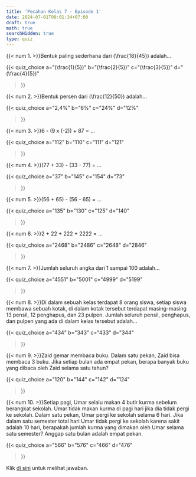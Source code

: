 ```yaml
---
title: 'Pecahan Kelas 7 - Episode 1'
date: 2024-07-01T00:01:34+07:00
draft: true
math: true
searchHidden: true
type: quiz
---
```


{{< num 1. >}}Bentuk paling sederhana dari \(\frac{18}{45}\) adalah...

{{<
quiz_choice
  a="\(\frac{1}{5}\)" 
  b="\(\frac{2}{5}\)"
  c="\(\frac{3}{5}\)"
  d="\(\frac{4}{5}\)"
>}}

{{< num 2. >}}Bentuk persen dari \(\frac{12}{50}\) adalah...

{{<
quiz_choice
  a="2,4%" 
  b="6%"
  c="24%"
  d="12%"
>}}

{{< num 3. >}}6 - (9 x (-2)) + 87 = ...

{{<
quiz_choice
  a="112" 
  b="110"
  c="111"
  d="121"
>}}

{{< num 4. >}}(77 + 33) - (33 - 77) = ...

{{<
quiz_choice
  a="37" 
  b="145"
  c="154"
  d="73"
>}}

{{< num 5. >}}(56 + 65) - (56 - 65) = ...

{{<
quiz_choice
  a="135" 
  b="130"
  c="125"
  d="140"
>}}

{{< num 6. >}}2 + 22 + 222 + 2222 = ...

{{<
quiz_choice
  a="2468" 
  b="2486"
  c="2648"
  d="2846"
>}}

{{< num 7. >}}Jumlah seluruh angka dari 1 sampai 100 adalah...

{{<
quiz_choice
  a="4551" 
  b="5001"
  c="4999"
  d="5199"
>}}

{{< num 8. >}}Di dalam sebuah kelas terdapat 8 orang siswa, setiap siswa
membawa sebuah kotak, di dalam kotak tersebut terdapat masing-masing 13 pensil,
12 penghapus, dan 23 pulpen. Jumlah seluruh pensil, penghapus, dan pulpen yang
ada di dalam kelas tersebut adalah...

{{<
quiz_choice
  a="434" 
  b="343"
  c="433"
  d="344"
>}}

{{< num 9. >}}Zaid gemar membaca buku. Dalam satu pekan, Zaid bisa membaca 3 buku.
Jika setiap bulan ada empat pekan, berapa banyak buku yang dibaca oleh Zaid selama
satu tahun?

{{<
quiz_choice
  a="120" 
  b="144"
  c="142"
  d="124"
>}}

{{< num 10. >}}Setiap pagi, Umar selalu makan 4 butir kurma sebelum berangkat sekolah.
Umar tidak makan kurma di pagi hari jika dia tidak pergi ke sekolah.
Dalam satu pekan, Umar pergi ke sekolah selama 6 hari. Jika dalam satu semester total hari Umar
tidak pergi ke sekolah karena sakit adalah 10 hari, berapakah jumlah kurma yang dimakan
oleh Umar selama satu semester? Anggap satu bulan adalah empat pekan.

{{<
quiz_choice
  a="566" 
  b="576"
  c="466"
  d="476"
>}}


Klik [di sini](/id/mahad_answers/7bd6978f-e453-4b37-b920-3a5bb07539fb/) untuk melihat jawaban.
